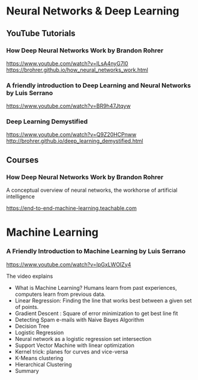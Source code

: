 # Neural Networks & Deep Learning

## YouTube Tutorials

### How Deep Neural Networks Work by Brandon Rohrer
https://www.youtube.com/watch?v=ILsA4nyG7I0
https://brohrer.github.io/how_neural_networks_work.html

### A friendly introduction to Deep Learning and Neural Networks by Luis Serrano
https://www.youtube.com/watch?v=BR9h47Jtqyw

### Deep Learning Demystified
https://www.youtube.com/watch?v=Q9Z20HCPnww
http://brohrer.github.io/deep_learning_demystified.html

## Courses
### How Deep Neural Networks Work by Brandon Rohrer
A conceptual overview of neural networks, the workhorse of artificial intelligence

https://end-to-end-machine-learning.teachable.com


# Machine Learning

### A Friendly Introduction to Machine Learning by Luis Serrano
https://www.youtube.com/watch?v=IpGxLWOIZy4

The video explains
* What is Machine Learning? Humans learn from past experiences, computers learn from previous data.
* Linear Regression: Finding the line that works best between a given set of points.
* Gradient Descent : Square of error minimization to get best line fit
* Detecting Spam e-mails with Naive Bayes Algorithm
* Decision Tree
* Logistic Regression
* Neural network as a logistic regression set intersection
* Support Vector Machine with linear optimization
* Kernel trick: planes for curves and vice-versa
* K-Means clustering
* Hierarchical Clustering
* Summary


